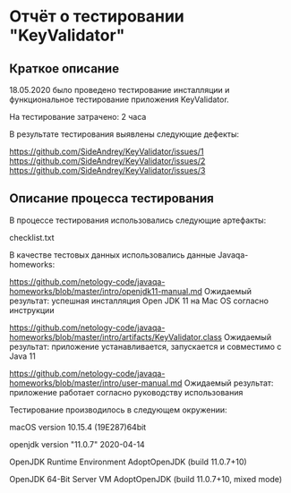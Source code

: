 <h1>Отчёт о тестировании "KeyValidator"</h1>

<h2>Краткое описание</h2>

18.05.2020 было проведено тестирование инсталляции и функциональное тестирование приложения KeyValidator.

На тестирование затрачено: 2 часа

В результате тестирования выявлены следующие дефекты:

https://github.com/SideAndrey/KeyValidator/issues/1
https://github.com/SideAndrey/KeyValidator/issues/2
https://github.com/SideAndrey/KeyValidator/issues/3

<h2>Описание процесса тестирования</h2>

В процессе тестирования использовались следующие артефакты:

checklist.txt

В качестве тестовых данных использовались данные Javaqa-homeworks:

https://github.com/netology-code/javaqa-homeworks/blob/master/intro/openjdk11-manual.md
Ожидаемый результат: успешная инсталляция Open JDK 11 на Mac OS согласно инструкции

https://github.com/netology-code/javaqa-homeworks/blob/master/intro/artifacts/KeyValidator.class
Ожидаемый результат: приложение устанавливается, запускается и совместимо с Java 11

https://github.com/netology-code/javaqa-homeworks/blob/master/intro/user-manual.md
Ожидаемый результат: приложение работает согласно руководству использования

Тестирование производилось в следующем окружении:

macOS version 10.15.4 (19E287)64bit 

openjdk version "11.0.7" 2020-04-14

OpenJDK Runtime Environment AdoptOpenJDK (build 11.0.7+10)

OpenJDK 64-Bit Server VM AdoptOpenJDK (build 11.0.7+10, mixed mode)
